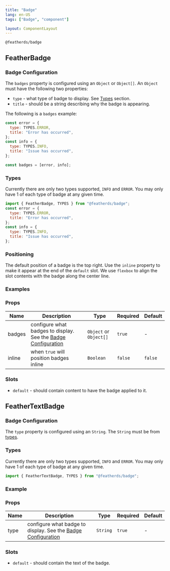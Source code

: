 ```yaml
---
title: "Badge"
lang: en-US
tags: ["Badge", "component"]

layout: ComponentLayout
---
```


`@featherds/badge`

## FeatherBadge

### Badge Configuration

The `badges` property is configured using an `Object` or `Object[]`. An `Object` must have the following two properties:

- `type` - what type of badge to display. See [Types](#types) section.
- `title` - should be a string describing why the badge is appearing.

The following is a `badges` example:

```js
const error = {
  type: TYPES.ERROR,
  title: "Error has occurred",
};
const info = {
  type: TYPES.INFO,
  title: "Issue has occurred",
};

const badges = [error, info];
```

### Types

Currently there are only two types supported, `INFO` and `ERROR`. You may only have 1 of each type of badge at any given time.

```js
import { FeatherBadge, TYPES } from "@featherds/badge";
const error = {
  type: TYPES.ERROR,
  title: "Error has occurred",
};
const info = {
  type: TYPES.INFO,
  title: "Issue has occurred",
};
```

### Positioning

The default position of a badge is the top right. Use the `inline` property to make it appear at the end of the `default` slot. We use `flexbox` to align the slot contents with the badge along the center line.

### Examples

<Badge-Examples />

### Props

| Name   | Description                                                                           | Type                   | Required | Default |
| ------ | ------------------------------------------------------------------------------------- | ---------------------- | -------- | ------- |
| badges | configure what badges to display. See the [Badge Configuration](#badge-configuration) | `Object` or `Object[]` | `true`   | -       |
| inline | when `true` will position badges inline                                               | `Boolean`              | `false`  | `false` |

### Slots

- `default` - should contain content to have the badge applied to it.

## FeatherTextBadge

### Badge Configuration

The `type` property is configured using an `String`. The `String` must be from [types](#types).

### Types

Currently there are only two types supported, `INFO` and `ERROR`. You may only have 1 of each type of badge at any given time.

```js
import { FeatherTextBadge, TYPES } from "@featherds/badge";
```

### Example

<Badge-TextExamples />

### Props

| Name | Description                                                                          | Type     | Required | Default |
| ---- | ------------------------------------------------------------------------------------ | -------- | -------- | ------- |
| type | configure what badge to display. See the [Badge Configuration](#badge-configuration) | `String` | `true`   | -       |

### Slots

- `default` - should contain the text of the badge.
